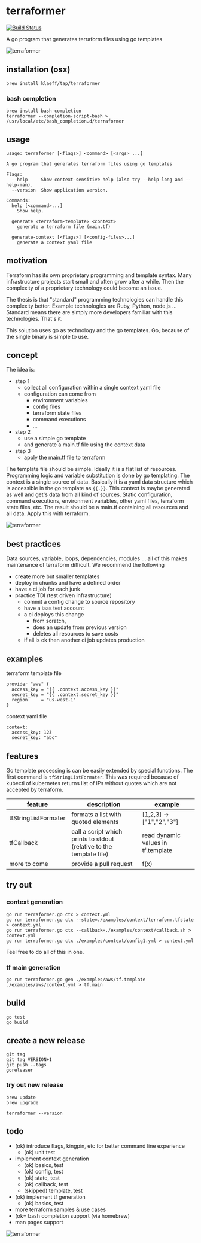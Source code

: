 # terraformer 
[![Build Status](https://travis-ci.org/klaeff/terraformer.png?branch=master)](https://travis-ci.org/klaeff/terraformer)

A go program that generates terraform files using go templates

![terraformer](doc/terraformer-planet.jpg)

## installation (osx)

```
brew install klaeff/tap/terraformer 
```

### bash completion


```
brew install bash-completion 
terraformer --completion-script-bash > /usr/local/etc/bash_completion.d/terraformer
```

## usage

```
usage: terraformer [<flags>] <command> [<args> ...]

A go program that generates terraform files using go templates

Flags:
  --help     Show context-sensitive help (also try --help-long and --help-man).
  --version  Show application version.

Commands:
  help [<command>...]
    Show help.

  generate <terraform-template> <context>
    generate a terraform file (main.tf)

  generate-context [<flags>] [<config-files>...]
    generate a context yaml file
```


## motivation

Terraform has its own proprietary programming and template syntax. Many infrastructure projects start small and often grow after a while. Then the complexity of a proprietary technology could become an issue. 

The thesis is that "standard" programming technologies can handle this complexity better. Example technologies are Ruby, Python, node.js ... Standard means there are simply more developers familiar with this technologies. That's it.

This solution uses go as technology and the go templates. Go, because of the single binary is simple to use. 

## concept

The idea is:

- step 1
  - collect all configuration within a single context yaml file
  - configuration can come from
    - environment variables
    - config files
    - terraform state files
    - command executions
    - ...  
- step 2
  - use a simple go template
  - and generate a main.tf file using the context data
- step 3
  - apply the main.tf file to terraform 

The template file should be simple. Ideally it is a flat list of resources. Programming logic and variable substitution is done by go templating.
The context is a single source of data. Basically it is a yaml data structure which is accessible in the go template as `{{.}}`. This context is maybe generated as well and get's data from all kind of sources. Static configuration, command executions, environment variables, other yaml files, terraform state files, etc. The result should be a main.tf containing all resources and all data. Apply this with terraform.

![terraformer](doc/terraformer.png)

## best practices

Data sources, variable, loops, dependencies, modules ... all of this makes maintenance of terraform difficult. We recommend the following

- create more but smaller templates 
- deploy in chunks and have a defined order
- have a ci job for each junk
- practice TDI (test driven infrastructure)
  - commit a config change to source repository
  - have a iaas test account
  - a ci deploys this change 
    - from scratch, 
    - does an update from previous version
    - deletes all resources to save costs
  - if all is ok then another ci job updates production

## examples

terraform template file

```
provider "aws" {
  access_key = "{{ .context.access_key }}"
  secret_key = "{{ .context.secret_key }}"
  region     = "us-west-1"
}
```

context yaml file

```
context:
  access_key: 123
  secret_key: "abc"
```

## features

Go template processing is can be easily extended by special functions. The first command is `tfStringListFormater`. This was required because of kubectl of kubernetes returns list of IPs without quotes which are not accepted by terraform.

| feature | description | example |
|---------|-------------|---------|
| tfStringListFormater | formats a list with quoted elements | [1,2,3] -> ["1","2","3"] |
| tfCallback | call a script which prints to stdout (relative to the template file) | read dynamic values in tf.template |
| more to come | provide a pull request | f(x)  |

## try out 

### context generation

```
go run terraformer.go ctx > context.yml
go run terraformer.go ctx --state=./examples/context/terraform.tfstate > context.yml
go run terraformer.go ctx --callback=./examples/context/callback.sh > context.yml
go run terraformer.go ctx ./examples/context/config1.yml > context.yml
```

Feel free to do all of this in one.

### tf main generation

```
go run terraformer.go gen ./examples/aws/tf.template ./examples/aws/context.yml > tf.main
```

## build

```
go test
go build
```

## create a new release 

```
git tag
git tag VERSION+1
git push --tags
goreleaser
```

### try out new release

```
brew update
brew upgrade 

terraformer --version
```

## todo

- (ok) introduce flags, kingpin, etc for better command line experience
  - (ok) unit test
- implement context generation
  - (ok) basics, test
  - (ok) config, test
  - (ok) state, test
  - (ok) callback, test 
  - (skipped) template, test
- (ok) implement tf generation
  - (ok) basics, test
- more terraform samples & use cases
- (ok= bash completion support (via homebrew)
- man pages support

![terraformer](doc/terraformer-logo-small.png)

